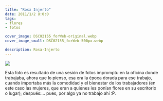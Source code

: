 ```yaml
---
title: "Rosa Injerto"
date: 2011/1/2 8:0:0
tags: 
- flores
- fotos

cover_image: DSC02155_forWeb-original.webp
cover_image_small: DSC02155_forWeb-500px.webp

description: Rosa-Injerto
---
```



[![](DSC02155_forWeb-800px.webp)](DSC02155_forWeb-original.webp)

Esta foto es resultado de una sesión de fotos impromptu en la oficina donde trabajaba, ahora que lo pienso, esa era la época dorada para ese trabajo, cuando importaba más la comodidad y el bienestar de los trabajadores (en este caso las mujeres, que eran a quienes les ponían flores en su escritorio o lugar); después:... pues, por algo ya no trabajo ahí :P.
